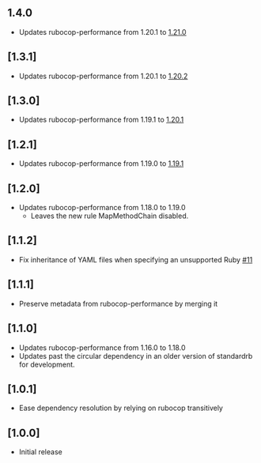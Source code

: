 ## 1.4.0

- Updates rubocop-performance from 1.20.1 to [1.21.0](https://github.com/rubocop/rubocop-performance/releases/tag/v1.21.0)

## [1.3.1]

- Updates rubocop-performance from 1.20.1 to [1.20.2](https://github.com/rubocop/rubocop-performance/releases/tag/v1.20.2)

## [1.3.0]

- Updates rubocop-performance from 1.19.1 to [1.20.1](https://github.com/rubocop/rubocop-performance/releases/tag/v1.20.1)

## [1.2.1]

- Updates rubocop-performance from 1.19.0 to [1.19.1](https://github.com/rubocop/rubocop-performance/releases/tag/v1.19.1)

## [1.2.0]

- Updates rubocop-performance from 1.18.0 to 1.19.0
  - Leaves the new rule MapMethodChain disabled.

## [1.1.2]

- Fix inheritance of YAML files when specifying an unsupported Ruby
[#11](https://github.com/standardrb/standard-performance/issues/11)

## [1.1.1]

- Preserve metadata from rubocop-performance by merging it

## [1.1.0]

- Updates rubocop-performance from 1.16.0 to 1.18.0
- Updates past the circular dependency in an older version of standardrb for development.

## [1.0.1]

- Ease dependency resolution by relying on rubocop transitively

## [1.0.0]

- Initial release

